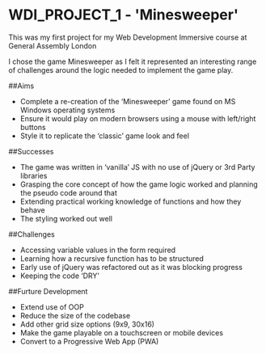 # WDI_PROJECT_1 - 'Minesweeper'
This was my first project for my Web Development Immersive course at General Assembly London

I chose the game Minesweeper as I felt it represented an interesting range of challenges around the logic needed to implement the game play.

##Aims
- Complete a re-creation of the ‘Minesweeper’ game found on MS Windows operating systems
- Ensure it would play on modern browsers using a mouse with left/right buttons
- Style it to replicate the ‘classic’ game look and feel

##Successes
- The game was written in ‘vanilla’ JS with no use of jQuery or 3rd Party libraries
- Grasping the core concept of how the game logic worked and planning the pseudo code around that
- Extending practical working knowledge of functions and how they behave
- The styling worked out well

##Challenges
- Accessing variable values in the form required
- Learning how a recursive function has to be structured
- Early use of jQuery was refactored out as it was blocking progress
- Keeping the code ‘DRY’

##Furture Development
- Extend use of OOP
- Reduce the size of the codebase
- Add other grid size options (9x9, 30x16)
- Make the game playable on a touchscreen or mobile devices
- Convert to a Progressive Web App (PWA)

